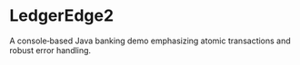 # LedgerEdge2
A console‑based Java banking demo emphasizing atomic transactions and robust error handling.
